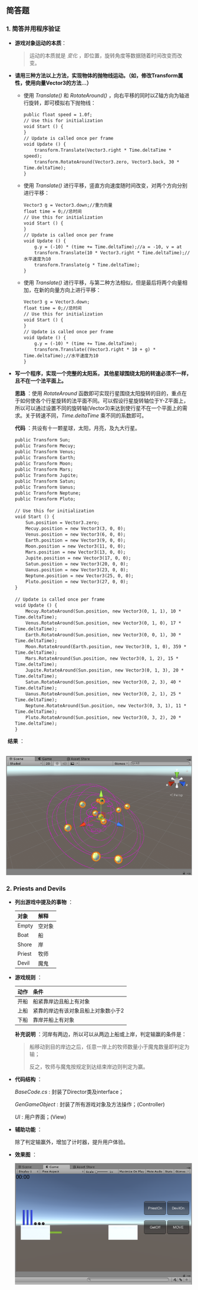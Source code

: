## 简答题

### 1. 简答并用程序验证

- __游戏对象运动的本质__：

  > 运动的本质就是 _变化_ ，即位置，旋转角度等数据随着时间改变而改变。

- __请用三种方法以上方法，实现物体的抛物线运动。（如，修改Transform属性，使用向量Vector3的方法…）__

  - 使用 _Translate()_  和 _RotateAround()_ ，向右平移的同时以Z轴方向为轴进行旋转，即可模拟右下抛物线：

    ```
    public float speed = 1.0f;
    // Use this for initialization
    void Start () {	
    }
    // Update is called once per frame
    void Update () {
        transform.Translate(Vector3.right * Time.deltaTime * speed);
        transform.RotateAround(Vector3.zero, Vector3.back, 30 * Time.deltaTime);
    }
    ```

  - 使用 _Translate()_ 进行平移，竖直方向速度随时间改变，对两个方向分别进行平移：

    ```
    Vector3 g = Vector3.down;//重力向量
    float time = 0;//总时间
    // Use this for initialization
    void Start () {	
    }
    // Update is called once per frame
    void Update () {
        g.y = (-10) * (time += Time.deltaTime);//a = -10, v = at
        transform.Translate(10 * Vector3.right * Time.deltaTime);//水平速度为10
        transform.Translate(g * Time.deltaTime);
    }
    ```

  - 使用 _Translate()_ 进行平移，与第二种方法相似，但是最后将两个向量相加，在新的向量方向上进行平移：

    ```
    Vector3 g = Vector3.down;
    float time = 0;//总时间
    // Use this for initialization
    void Start () {	
    }
    // Update is called once per frame
    void Update () {
        g.y = (-10) * (time += Time.deltaTime);
        transform.Translate((Vector3.right * 10 + g) * Time.deltaTime);//水平速度为10
    }
    ```

- __写一个程序，实现一个完整的太阳系， 其他星球围绕太阳的转速必须不一样，且不在一个法平面上。__

  __思路__ ：使用 _RotateAround_ 函数即可实现行星围绕太阳旋转的目的，重点在于如何使各个行星旋转的法平面不同。可以假设行星旋转轴位于Y-Z平面上，所以可以通过设置不同的旋转轴(Vector3)来达到使行星不在一个平面上的需求。关于转速不同，_Time.deltaTime_ 乘不同的系数即可。

  __代码__ ：共设有十一颗星球，太阳，月亮，及九大行星。

  ```
  public Transform Sun;
  public Transform Mecuy;
  public Transform Venus;
  public Transform Earth;
  public Transform Moon;
  public Transform Mars;
  public Transform Jupite;
  public Transform Satun;
  public Transform Uanus;
  public Transform Neptune;
  public Transform Pluto;

  // Use this for initialization
  void Start () {
      Sun.position = Vector3.zero;
      Mecuy.position = new Vector3(3, 0, 0);
      Venus.position = new Vector3(6, 0, 0);
      Earth.position = new Vector3(9, 0, 0);
      Moon.position = new Vector3(11, 0, 0);
      Mars.position = new Vector3(13, 0, 0);
      Jupite.position = new Vector3(17, 0, 0);
      Satun.position = new Vector3(20, 0, 0);
      Uanus.position = new Vector3(23, 0, 0);
      Neptune.position = new Vector3(25, 0, 0);
      Pluto.position = new Vector3(27, 0, 0);
  }

  // Update is called once per frame
  void Update () {
      Mecuy.RotateAround(Sun.position, new Vector3(0, 1, 1), 10 * Time.deltaTime);
      Venus.RotateAround(Sun.position, new Vector3(0, 1, 0), 17 * Time.deltaTime);
      Earth.RotateAround(Sun.position, new Vector3(0, 0, 1), 30 * Time.deltaTime);
      Moon.RotateAround(Earth.position, new Vector3(0, 1, 0), 359 * Time.deltaTime);
      Mars.RotateAround(Sun.position, new Vector3(0, 1, 2), 15 * Time.deltaTime);
      Jupite.RotateAround(Sun.position, new Vector3(0, 1, 3), 20 * Time.deltaTime);
      Satun.RotateAround(Sun.position, new Vector3(0, 2, 3), 40 * Time.deltaTime);
      Uanus.RotateAround(Sun.position, new Vector3(0, 2, 1), 25 * Time.deltaTime);
      Neptune.RotateAround(Sun.position, new Vector3(0, 3, 1), 11 * Time.deltaTime);
      Pluto.RotateAround(Sun.position, new Vector3(0, 3, 2), 20 * Time.deltaTime);
  }
  ```

​       __结果__ ：

​       ![效果图](images/image.png)



### 2. Priests and Devils

- __列出游戏中提及的事物__ ：

  | 对象     | 解释   |
  | ------ | ---- |
  | Empty  | 空对象  |
  | Boat   | 船    |
  | Shore  | 岸    |
  | Priest | 牧师   |
  | Devil  | 魔鬼   |


- __游戏规则__ ：

  | 动作   | 条件                 |
  | ---- | ------------------ |
  | 开船   | 船紧靠岸边且船上有对象        |
  | 上船   | 紧靠的岸边有该对象且船上对象数小于2 |
  | 下船   | 靠岸并船上有对象           |

  __补充说明__ ：河岸有两边，所以可以从两边上船或上岸，判定输赢的条件是：

  > 船移动到目的岸边之后，任意一岸上的牧师数量小于魔鬼数量即判定为输；
  >
  > 反之，牧师与魔鬼按规定到达结束岸边则判定为赢。

- __代码结构__ ：

  _BaseCode.cs_ : 封装了Director类及interface；

  _GenGameObject_ : 封装了所有游戏对象及方法操作；(Controller)

  _UI_ : 用户界面；(View)

- __辅助功能__ ：

  除了判定输赢外，增加了计时器，提升用户体验。

- __效果图__ ：

  ![Demo](images/game.png)
